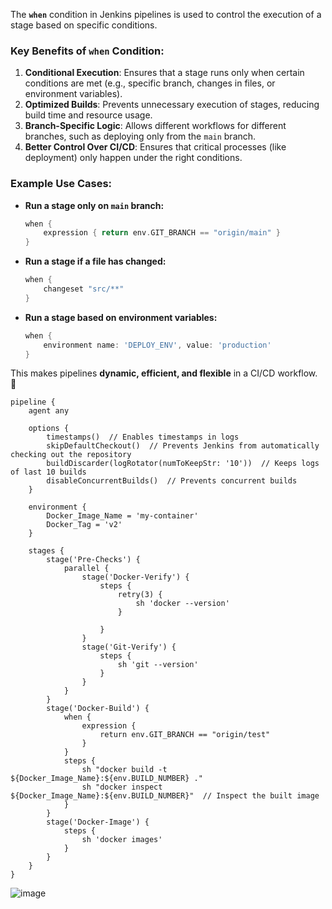 The **`when`** condition in Jenkins pipelines is used to control the execution of a stage based on specific conditions.  

### **Key Benefits of `when` Condition:**
1. **Conditional Execution**: Ensures that a stage runs only when certain conditions are met (e.g., specific branch, changes in files, or environment variables).  
2. **Optimized Builds**: Prevents unnecessary execution of stages, reducing build time and resource usage.  
3. **Branch-Specific Logic**: Allows different workflows for different branches, such as deploying only from the `main` branch.  
4. **Better Control Over CI/CD**: Ensures that critical processes (like deployment) only happen under the right conditions.  

### **Example Use Cases:**
- **Run a stage only on `main` branch:**
  ```groovy
  when {
      expression { return env.GIT_BRANCH == "origin/main" }
  }
  ```
- **Run a stage if a file has changed:**
  ```groovy
  when {
      changeset "src/**"
  }
  ```
- **Run a stage based on environment variables:**
  ```groovy
  when {
      environment name: 'DEPLOY_ENV', value: 'production'
  }
  ```

This makes pipelines **dynamic, efficient, and flexible** in a CI/CD workflow. 🚀

```
pipeline {
    agent any

    options {
        timestamps()  // Enables timestamps in logs
        skipDefaultCheckout()  // Prevents Jenkins from automatically checking out the repository
        buildDiscarder(logRotator(numToKeepStr: '10'))  // Keeps logs of last 10 builds
        disableConcurrentBuilds()  // Prevents concurrent builds
    }

    environment {
        Docker_Image_Name = 'my-container'
        Docker_Tag = 'v2'
    }

    stages {
        stage('Pre-Checks') {
            parallel {
                stage('Docker-Verify') {
                    steps {
                        retry(3) {
                            sh 'docker --version'
                        }
                        
                    }
                }
                stage('Git-Verify') {
                    steps {
                        sh 'git --version'
                    }
                }
            }
        }
        stage('Docker-Build') {
            when {
                expression {
                    return env.GIT_BRANCH == "origin/test"
                }
            }
            steps {
                sh "docker build -t ${Docker_Image_Name}:${env.BUILD_NUMBER} ."
                sh "docker inspect ${Docker_Image_Name}:${env.BUILD_NUMBER}"  // Inspect the built image
            }
        }
        stage('Docker-Image') {
            steps {
                sh 'docker images'
            }
        }
    }
}

```

![image](https://github.com/user-attachments/assets/13b1947e-6b5a-4438-aead-1a0f45225ae3)
